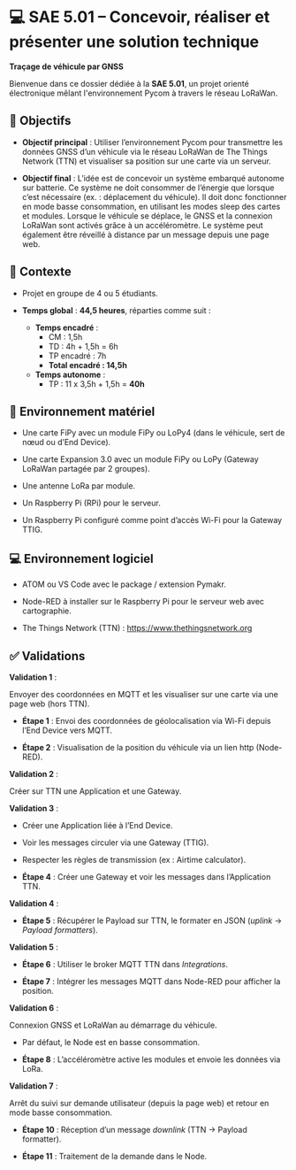 # 💻 SAE 5.01 – Concevoir, réaliser et présenter une solution technique

**Traçage de véhicule par GNSS**

Bienvenue dans ce dossier dédiée à la **SAE 5.01**, un projet orienté électronique mêlant l'environnement Pycom à travers le réseau LoRaWan.

## 🎯 Objectifs

- **Objectif principal** :
Utiliser l’environnement Pycom pour transmettre les données GNSS d’un véhicule via le réseau LoRaWan de The Things Network (TTN) et visualiser sa position sur une carte via un serveur.

- **Objectif final** :
L’idée est de concevoir un système embarqué autonome sur batterie. Ce système ne doit consommer de l’énergie que lorsque c’est nécessaire (ex. : déplacement du véhicule).
Il doit donc fonctionner en mode basse consommation, en utilisant les modes sleep des cartes et modules. Lorsque le véhicule se déplace, le GNSS et la connexion LoRaWan sont activés grâce à un accéléromètre.
Le système peut également être réveillé à distance par un message depuis une page web.

## 📍 Contexte

- Projet en groupe de 4 ou 5 étudiants.

- **Temps global** : **44,5 heures**, réparties comme suit :
    - **Temps encadré** :
      - CM : 1,5h
      - TD : 4h + 1,5h = 6h
      - TP encadré : 7h
      - **Total encadré : 14,5h**
  - **Temps autonome** :
      - TP : 11 x 3,5h + 1,5h = **40h**

## 🧰 Environnement matériel

- Une carte FiPy avec un module FiPy ou LoPy4 (dans le véhicule, sert de nœud ou d’End Device).

- Une carte Expansion 3.0 avec un module FiPy ou LoPy (Gateway LoRaWan partagée par 2 groupes).

- Une antenne LoRa par module.

- Un Raspberry Pi (RPi) pour le serveur.

- Un Raspberry Pi configuré comme point d’accès Wi-Fi pour la Gateway TTIG.

## 💻 Environnement logiciel

- ATOM ou VS Code avec le package / extension Pymakr.

- Node-RED à installer sur le Raspberry Pi pour le serveur web avec cartographie.

- The Things Network (TTN) : https://www.thethingsnetwork.org

## ✅ Validations

**Validation 1** :

Envoyer des coordonnées en MQTT et les visualiser sur une carte via une page web (hors TTN).

  - **Étape 1** : Envoi des coordonnées de géolocalisation via Wi-Fi depuis l’End Device vers MQTT.
  
  - **Étape 2** : Visualisation de la position du véhicule via un lien http (Node-RED).

**Validation 2** :

Créer sur TTN une Application et une Gateway.

**Validation 3** :

- Créer une Application liée à l’End Device.

- Voir les messages circuler via une Gateway (TTIG).

- Respecter les règles de transmission (ex : Airtime calculator).

- **Étape 4** : Créer une Gateway et voir les messages dans l’Application TTN.

**Validation 4** :

- **Étape 5** : Récupérer le Payload sur TTN, le formater en JSON (*uplink* → *Payload formatters*).

**Validation 5** :

- **Étape 6** : Utiliser le broker MQTT TTN dans *Integrations*.

- **Étape 7** : Intégrer les messages MQTT dans Node-RED pour afficher la position.

**Validation 6** :

Connexion GNSS et LoRaWan au démarrage du véhicule.

- Par défaut, le Node est en basse consommation.

- **Étape 8** : L’accéléromètre active les modules et envoie les données via LoRa.

**Validation 7** :

Arrêt du suivi sur demande utilisateur (depuis la page web) et retour en mode basse consommation.

- **Étape 10** : Réception d’un message *downlink* (TTN → Payload formatter).

- **Étape 11** : Traitement de la demande dans le Node.
